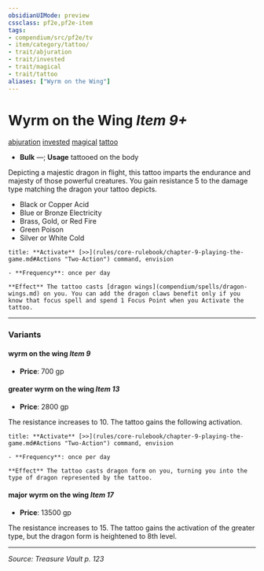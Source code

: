 ```yaml
---
obsidianUIMode: preview
cssclass: pf2e,pf2e-item
tags:
- compendium/src/pf2e/tv
- item/category/tattoo/
- trait/abjuration
- trait/invested
- trait/magical
- trait/tattoo
aliases: ["Wyrm on the Wing"]
---
```

# Wyrm on the Wing *Item 9+*  
[abjuration](rules/traits/abjuration.md "Abjuration School Trait")  [invested](rules/traits/invested.md "Invested Item Trait")  [magical](rules/traits/magical.md "Magical Item Trait")  [tattoo](rules/traits/tattoo-lowg.md "Tattoo Item Trait")  

- **Bulk** —; **Usage** tattooed on the body

Depicting a majestic dragon in flight, this tattoo imparts the endurance and majesty of those powerful creatures. You gain resistance 5 to the damage type matching the dragon your tattoo depicts.

- Black or Copper Acid
- Blue or Bronze Electricity
- Brass, Gold, or Red Fire
- Green Poison
- Silver or White Cold

```ad-embed-ability
title: **Activate** [>>](rules/core-rulebook/chapter-9-playing-the-game.md#Actions "Two-Action") command, envision

- **Frequency**: once per day

**Effect** The tattoo casts [dragon wings](compendium/spells/dragon-wings.md) on you. You can add the dragon claws benefit only if you know that focus spell and spend 1 Focus Point when you Activate the tattoo.
```

---
### Variants

#### wyrm on the wing *Item 9*

- **Price**: 700 gp

#### greater wyrm on the wing *Item 13*

- **Price**: 2800 gp

The resistance increases to 10. The tattoo gains the following activation.

```ad-embed-ability
title: **Activate** [>>](rules/core-rulebook/chapter-9-playing-the-game.md#Actions "Two-Action") command, envision

- **Frequency**: once per day

**Effect** The tattoo casts dragon form on you, turning you into the type of dragon represented by the tattoo.
```

#### major wyrm on the wing *Item 17*

- **Price**: 13500 gp

The resistance increases to 15. The tattoo gains the activation of the greater type, but the dragon form is heightened to 8th level.

---
*Source: Treasure Vault p. 123*